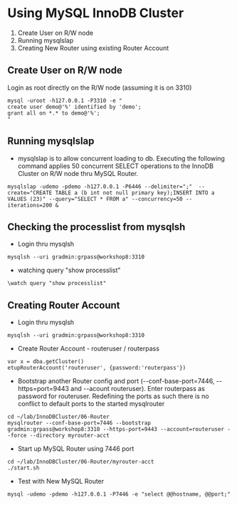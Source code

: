 # Using MySQL InnoDB Cluster
1. Create User on R/W node
2. Running mysqlslap 
3. Creating New Router using existing Router Account



## Create User on R/W node
Login as root directly on the R/W node (assuming it is on 3310)
```
mysql -uroot -h127.0.0.1 -P3310 -e "
create user demo@'%' identified by 'demo';
grant all on *.* to demo@'%';
"
```

## Running mysqlslap
  * mysqlslap is to allow concurrent loading to db.  Executing the following command applies 50 concurrent SELECT operations to the InnoDB Cluster on R/W node thru MySQL Router.
```
mysqlslap -udemo -pdemo -h127.0.0.1 -P6446 --delimiter=";"  --create="CREATE TABLE a (b int not null primary key);INSERT INTO a VALUES (23)" --query="SELECT * FROM a" --concurrency=50 --iterations=200 &

```

## Checking the processlist from mysqlsh
  * Login thru mysqlsh
```
mysqlsh --uri gradmin:grpass@workshop8:3310
```
  * watching query "show processlist"
```
\watch query "show processlist"
```

## Creating Router Account
  * Login thru mysqlsh
```
mysqlsh --uri gradmin:grpass@workshop8:3310
```

  * Create Router Account - routeruser / routerpass
```
var x = dba.getCluster()
etupRouterAccount('routeruser', {password:'routerpass'})
```

  * Bootstrap another Router config and port (--conf-base-port=7446, --https=port=9443  and --acount routeruser).  Enter routerpass as password for routeruser.  Redefining the ports as such there is no conflict to default ports to the started mysqlrouter

```
cd ~/lab/InnoDBCluster/06-Router
mysqlrouter --conf-base-port=7446 --bootstrap gradmin:grpass@workshop8:3310 --https-port=9443 --account=routeruser --force --directory myrouter-acct

```

  * Start up MySQL Router using 7446 port
```
cd ~/lab/InnoDBCluster/06-Router/myrouter-acct
./start.sh
```

  * Test with New MySQL Router
```
mysql -udemo -pdemo -h127.0.0.1 -P7446 -e "select @@hostname, @@port;"
```

